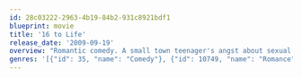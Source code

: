 ```yaml
---
id: 28c03222-2963-4b19-84b2-931c8921bdf1
blueprint: movie
title: '16 to Life'
release_date: '2009-09-19'
overview: "Romantic comedy. A small town teenager's angst about sexual inexperience drives a comic quest for love and understanding on a birthday to end all birthdays."
genres: '[{"id": 35, "name": "Comedy"}, {"id": 10749, "name": "Romance"}]'
---
```

